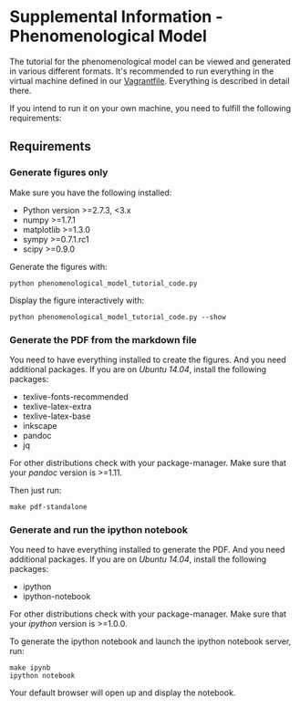 # Supplemental Information - Phenomenological Model #

The tutorial for the phenomenological model can be viewed and
generated in various different formats. It's recommended to run
everything in the virtual machine defined in our
[Vagrantfile](https://github.com/strawlab/asymmetric-motion/blob/master/Vagrantfile).
Everything is described in detail there.

If you intend to run it on your own machine, you need to
fulfill the following requirements:

## Requirements ##


### Generate figures only ###

Make sure you have the following installed:

 * Python version >=2.7.3, <3.x
 * numpy >=1.7.1
 * matplotlib >=1.3.0
 * sympy >=0.7.1.rc1
 * scipy >=0.9.0

Generate the figures with:
```
python phenomenological_model_tutorial_code.py
```

Display the figure interactively with:
```
python phenomenological_model_tutorial_code.py --show
```


### Generate the PDF from the markdown file ###

You need to have everything installed to create the figures.
And you need additional packages. If you are on _Ubuntu 14.04_,
install the following packages:

 * texlive-fonts-recommended
 * texlive-latex-extra
 * texlive-latex-base
 * inkscape
 * pandoc
 * jq

For other distributions check with your package-manager.
Make sure that your _pandoc_ version is >=1.11.

Then just run:
```
make pdf-standalone
```


### Generate and run the ipython notebook ###

You need to have everything installed to generate the PDF.
And you need additional packages. If you are on _Ubuntu 14.04_,
install the following packages:

 * ipython
 * ipython-notebook

For other distributions check with your package-manager.
Make sure that your _ipython_ version is >=1.0.0.

To generate the ipython notebook and launch the ipython notebook
server, run:
```
make ipynb
ipython notebook
```

Your default browser will open up and display the notebook.

